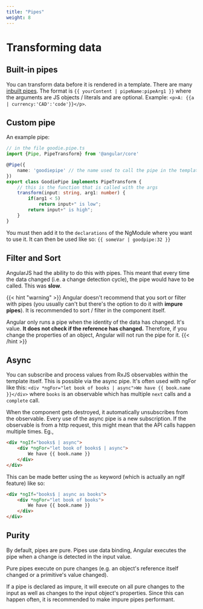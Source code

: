 ```yaml
---
title: "Pipes"
weight: 8
---
```

# Transforming data

## Built-in pipes
You can transform data before it is rendered in a template. There are many [inbuilt pipes](https://angular.io/api/common#pipes). The format is `{{ yourContent | pipeName:pipeArg1 }}` where the arguments are JS objects / literals and are optional. Example: `<p>A: {{a | currency:'CAD':'code'}}</p>`.

## Custom pipe
An example pipe:
```ts
// in the file goodie.pipe.ts
import {Pipe, PipeTransform} from '@angular/core'

@Pipe({
    name: 'goodiepipe' // the name used to call the pipe in the template
})
export class GoodiePipe implements PipeTransform {
    // this is the function that is called with the args
    transform(input: string, arg1: number) {
        if(arg1 < 5)
            return input+" is low";
        return input+" is high";
    }
}
```
You must then add it to the `declarations` of the NgModule where you want to use it. It can then be used like so: `{{ someVar | goodpipe:32 }}`

## Filter and Sort
AngularJS had the ability to do this with pipes. This meant that every time the data changed (i.e. a change detection cycle), the pipe would have to be called. This was **slow**.

{{< hint "warning" >}}
Angular doesn't recommend that you sort or filter with pipes (you usually can't but there's the option to do it with **impure pipes**). It is recommended to sort / filter in the component itself.

Angular only runs a pipe when the identity of the data has changed. It's value. **It does not check if the reference has changed.** Therefore, if you change the properties of an object, Angular will not run the pipe for it.
{{< /hint >}}

## Async
You can subscribe and process values from RxJS observables within the template itself. This is possible via the async pipe. It's often used with ngFor like this: `<div *ngFor="let book of books | async">We have {{ book.name }}</div>` where `books` is an observable which has multiple `next` calls and a `complete` call.

When the component gets destroyed, it automatically unsubscribes from the observable.
Every use of the async pipe is a new subscription. If the observable is from a http request, this might mean that the API calls happen multiple times.
Eg.,
```html
<div *ngIf="books$ | async">
    <div *ngFor="let book of books$ | async">
        We have {{ book.name }}
    </div>
</div>
```

This can be made better using the `as` keyword (which is actually an ngIf feature) like so:
```html
<div *ngIf="books$ | async as books">
    <div *ngFor="let book of books">
        We have {{ book.name }}
    </div>
</div>
```

## Purity
By default, pipes are pure. Pipes use data binding, Angular executes the pipe when a change is detected in
the input value.

Pure pipes execute on pure changes (e.g. an object's reference itself changed or a primitive's value changed).

If a pipe is declared as impure, it will execute on all pure changes to the input as well as changes to the
input object's properties. Since this can happen often, it is recommended to make impure pipes performant.